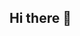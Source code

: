 ## Hi there 👋

<!--
**leowjs/leowjs** is a ✨ _special_ ✨ repository because its `README.md` (this file) appears on your GitHub profile.

Here are some ideas to get you started:
I'm Leow Jun Shou, a dedicated Data Scientist with a strong foundation in Artificial Intelligence, currently transitioning into roles such as AI Engineer and Machine Learning Engineer. I hold a Master's degree in Data Science and a Bachelor's degree in Artificial Intelligence from the University of Malaya, Malaysia's top university.

- 🔭 I’m currently working on ...
- 🌱 I’m currently learning ...
- 👯 I’m looking to collaborate on ...
- 🤔 I’m looking for help with ...
- 💬 Ask me about ...
- 📫 How to reach me: ...
- 😄 Pronouns: ...
- ⚡ Fun fact: ...
-->
